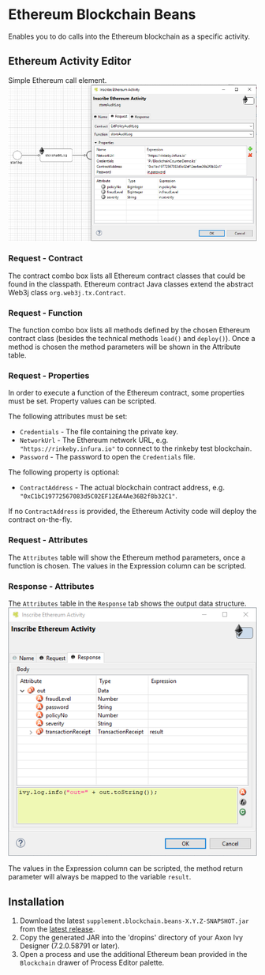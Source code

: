 # Ethereum Blockchain Beans
Enables you to do calls into the Ethereum blockchain as a specific activity.

## Ethereum Activity Editor
Simple Ethereum call element.
![Process Request Tab](samples/screenshots/blockchainBean_editorMask.png)

### Request - Contract
The contract combo box lists all Ethereum contract classes that could be found in the classpath.
Ethereum contract Java classes extend the abstract Web3j class `org.web3j.tx.Contract`.

### Request - Function
The function combo box lists all methods defined by the chosen Ethereum contract class (besides the technical methods `load()` and `deploy()`).
Once a method is chosen the method parameters will be shown in the Attribute table.

### Request - Properties
In order to execute a function of the Ethereum contract, some properties must be set. Property values can be scripted.

The following attributes must be set:
* `Credentials` - The file containing the private key.
* `NetworkUrl` - The Ethereum network URL, e.g. `"https://rinkeby.infura.io"` to connect to the rinkeby test blockchain.
* `Password` - The password to open the `Credentials` file.

The following property is optional:
* `ContractAddress` - The actual blockchain contract address, e.g. `"0xC1bC19772567083d5C02EF12EA4Ae36B2f8b32C1"`.

If no `ContractAddress` is provided, the Ethereum Activity code will deploy the contract on-the-fly.

### Request - Attributes
The `Attributes` table will show the Ethereum method parameters, once a function is chosen.
The values in the Expression column can be scripted.

### Response - Attributes
The `Attributes` table in the `Response` tab shows the output data structure.
![Process Response Tab](samples/screenshots/blockchainBean_responseMask.png)

The values in the Expression column can be scripted, the method return parameter will always be mapped to the variable `result`.

## Installation
1. Download the latest `supplement.blockchain.beans-X.Y.Z-SNAPSHOT.jar` from the [latest release](https://github.com/ivy-supplements/bpm-beans/releases/latest).
2. Copy the generated JAR into the 'dropins' directory of your Axon Ivy Designer (7.2.0.58791 or later).
3. Open a process and use the additional Ethereum bean provided in the `Blockchain` drawer of Process Editor palette.
